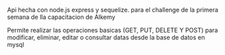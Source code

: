 

Api hecha con node.js express y sequelize. para el challenge de la primera semana de lla capacitacion de Alkemy

Permite realizar las operaciones basicas (GET, PUT, DELETE Y POST) para modificar, 
eliminar, editar o consultar datas desde la base de datos en mysql

